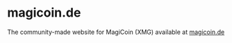 # magicoin.de

The community-made website for MagiCoin (XMG) available at [magicoin.de](https://magicoin.de)
